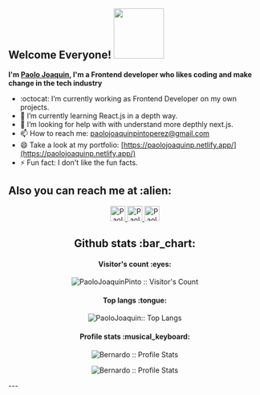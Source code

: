 ## Welcome Everyone! <img src="https://user-images.githubusercontent.com/70081671/123350981-2a4d8c00-d52a-11eb-9ceb-68ada49c4f40.gif" width="100" height="100"/>
**I'm [Paolo Joaquin](https://github.com/paolojoaquin), I'm a Frontend developer who likes coding and make change in the tech industry**




<!--
**paolojoaquin/paolojoaquin** is a ✨ _special_ ✨ repository because its `README.md` (this file) appears on your GitHub profile.

Here are some ideas to get you started:
-->
<!-- - 💬 Ask me about ... -->
<!-- - 👯 I’m looking to collaborate on ... -->
<!-- - 😄 Pronouns: ... -->
- :octocat: I’m currently working as Frontend Developer on my own projects.
- 🌱 I’m currently learning React.js in a depth way.
- 🤔 I’m looking for help with with understand more depthly next.js.
- 📫 How to reach me: [paolojoaquinpintoperez@gmail.com](https://mail.google.com/mail/?view=cm&fs=1&to=paolojoaquinpintoperez@gmail.com&su=Requerimiento%20de%20Servicio%20como%20Frontend%20Developer)
- 😄 Take a look at my portfolio: [https://paolojoaquinp.netlify.app/](https://paolojoaquinp.netlify.app/)
- ⚡ Fun fact: I don't like the fun facts.
<h2 align="left">Also you can reach me at :alien:</h2>

<p align="center">
  <a href="https://www.linkedin.com/in/paolojoaquinp/">
    <img src="https://www.vectorlogo.zone/logos/linkedin/linkedin-icon.svg" alt="Paolo Pinto's LinkedIn Profile" height="30" width="30">
  </a>
  <a href="https://twitter.com/paolojoaquinp">
    <img src="https://www.vectorlogo.zone/logos/twitter/twitter-tile.svg" alt="Paolo Pinto twitter" height="30" width="30">
  </a>
  <a href="https://www.instagram.com/paolojoaquinp/">
    <img src="https://www.vectorlogo.zone/logos/instagram/instagram-icon.svg" alt="Paolo Pinto twitter" height="30" width="30">
  </a>
</p>



<h2 align="center">Github stats :bar_chart:</h2>

<h4 align="center">Visitor's count :eyes:</h4>

<p align="center"><img src="https://profile-counter.glitch.me/{paolojoaquinp}/count.svg" alt="PaoloJoaquinPinto :: Visitor's Count" /></p>

<h4 align="center">Top langs :tongue:</h4>

<p align="center"><img src="https://github-readme-stats.vercel.app/api/top-langs/?username=paolojoaquinp&langs_count=10&theme=synthwave&layout=compact" alt="PaoloJoaquin:: Top Langs" /></p>

<h4 align="center">Profile stats :musical_keyboard:</h4>

<p align="center"><img src="https://github-readme-stats.vercel.app/api?username=paolojoaquinp&show_icons=true&theme=synthwave" alt="Bernardo :: Profile Stats" /></p>

<p align="center"><img src="https://github-readme-streak-stats.herokuapp.com/?user=paolojoaquinp&theme=synthwave" alt="Bernardo :: Profile Stats" /></p>
<!--p align="center"><img src="https://thumbs.gfycat.com/GoodnaturedFondGaur-size_restricted.gif" alt="Synthwave" height="300" width="500"></p-->
---

